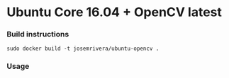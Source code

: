 # Ubuntu Core 16.04 + OpenCV latest 

### Build instructions


```
sudo docker build -t josemrivera/ubuntu-opencv .
```

### Usage
